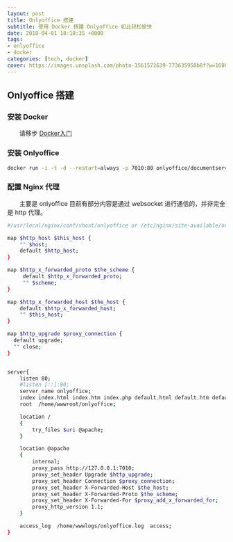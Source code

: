 ```yaml
---
layout: post
title: Onlyoffice 搭建
subtitle: 使用 Docker 搭建 Onlyoffice 如此轻松愉快
date: 2018-04-01 18:10:35 +0800
tags: 
- onlyoffice
- docker
categories: [tech, docker]
cover: https://images.unsplash.com/photo-1561572639-773635958b8f?w=1600&h=900
---
```


## Onlyoffice 搭建

### 安装 Docker

&emsp;&emsp;请移步 [Docker入门](/tech/docker-init.html)

### 安装 Onlyoffice

```bash
docker run -i -t -d --restart=always -p 7010:80 onlyoffice/documentserver
```

### 配置 Nginx 代理

&emsp;&emsp;主要是 onlyoffice 目前有部分内容是通过 websocket 进行通信的，并非完全是 http 代理。
```bash
#/usr/local/nginx/conf/vhost/onlyoffice or /etc/nginx/site-available/onlyoffice

map $http_host $this_host {
    "" $host;
    default $http_host;
}

map $http_x_forwarded_proto $the_scheme {
     default $http_x_forwarded_proto;
     "" $scheme;
}

map $http_x_forwarded_host $the_host {
    default $http_x_forwarded_host;
    "" $this_host;
}

map $http_upgrade $proxy_connection {
  default upgrade;
  "" close;
}


server{
    listen 80;
    #listen [::]:80;
    server_name onlyoffice;
    index index.html index.htm index.php default.html default.htm default.php;
    root  /home/wwwroot/onlyoffice;

    location /
    {
        try_files $uri @apache;
    }

    location @apache
    {
        internal;
        proxy_pass http://127.0.0.1:7010;
        proxy_set_header Upgrade $http_upgrade;
        proxy_set_header Connection $proxy_connection;
        proxy_set_header X-Forwarded-Host $the_host;
        proxy_set_header X-Forwarded-Proto $the_scheme;
        proxy_set_header X-Forwarded-For $proxy_add_x_forwarded_for;
        proxy_http_version 1.1;
    }

    access_log  /home/wwwlogs/onlyoffice.log  access;
}
```